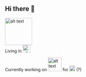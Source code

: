 ## Hi there 👋
<img src="https://github.com/Furryfur03/Furryfur-s-Pics/blob/main/IMG_20250625_232837.png?raw=true" alt="alt text" width="90"><br>
Living in <img src="https://github.com/Furryfur03/Furryfur-s-Pics/blob/main/Flag_of_Singapore.png?raw=true" alt="alt text" width="25">

Currently working on <img src="https://github.com/Furryfur03/Furryfur-s-Pics/blob/main/VRC_Logo.png?raw=true" alt="alt text" width="45"> for <img src="https://github.com/Furryfur03/Furryfur-s-Pics/blob/main/ERP.jpg?raw=true" alt="alt text" width="19"> (?)

<!--
**Furryfur03/Furryfur03** is a ✨ _special_ ✨ repository because its `README.md` (this file) appears on your GitHub profile.

Here are some ideas to get you started:

- 🔭 I’m currently working on ...
- 🌱 I’m currently learning ...
- 👯 I’m looking to collaborate on ...
- 🤔 I’m looking for help with ...
- 💬 Ask me about ...
- 📫 How to reach me: ...
- 😄 Pronouns: ...
- ⚡ Fun fact: ...
-->
